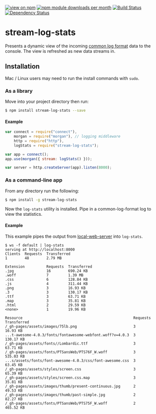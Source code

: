 [![view on npm](http://img.shields.io/npm/v/stream-log-stats.svg)](https://www.npmjs.org/package/stream-log-stats)
[![npm module downloads per month](http://img.shields.io/npm/dm/stream-log-stats.svg)](https://www.npmjs.org/package/stream-log-stats)
[![Build Status](https://travis-ci.org/75lb/stream-log-stats.svg?branch=master)](https://travis-ci.org/75lb/stream-log-stats)
[![Dependency Status](https://david-dm.org/75lb/stream-log-stats.svg)](https://david-dm.org/75lb/stream-log-stats)

# stream-log-stats
Presents a dynamic view of the incoming [common log format](http://en.wikipedia.org/wiki/Common_Log_Format) data to the console. The view is refreshed as new data streams in. 

## Installation
Mac / Linux users may need to run the install commands with `sudo`.

### As a library 
Move into your project directory then run: 
```sh
$ npm install stream-log-stats --save
```

#### Example
```js
var connect = require("connect"),
    morgan = require("morgan"), // logging middleware
    http = require("http"),
    logStats = require("stream-log-stats");

var app = connect();
app.use(morgan({ stream: logStats() }));

var server = http.createServer(app).listen(8000);
```

### As a command-line app
From any directory run the following:
```sh
$ npm install -g stream-log-stats
```

Now the `log-stats` utility is installed. Pipe in a common-log-format log to view the statistics. 

#### Example
This example pipes the output from [local-web-server](https://www.npmjs.org/package/local-web-server) into `log-stats`.
```
$ ws -f default | log-stats
serving at http://localhost:8000
Clients  Requests  Transferred
1        48        2.79 MB

Extension          Requests  Transferred
.jpg               16        690.24 KB
.woff              7         1.39 MB
.css               6         128.84 KB
.js                4         311.44 KB
.png               3         16.93 KB
.3                 3         130.17 KB
.ttf               3         63.71 KB
.map               3         35.81 KB
.html              2         29.59 KB
<none>             1         19.96 KB

Resource                                                   Requests  Transferred
/_gh-pages/assets/images/75lb.png                          3         16.93 KB
...t-awesome-4.0.3/fonts/fontawesome-webfont.woff?v=4.0.3  3         130.17 KB
/_gh-pages/assets/fonts//Lombardic.ttf                     3         63.71 KB
/_gh-pages/assets/fonts/PTSansWeb/PTS76F_W.woff            3         535.03 KB
...s/assets/fonts/font-awesome-4.0.3/css/font-awesome.css  3         63.45 KB
/_gh-pages/assets/styles/screen.css                        3         65.39 KB
/_gh-pages/assets/styles/screen.css.map                    3         35.81 KB
/_gh-pages/assets/images/thumb/present-continuous.jpg      2         49.53 KB
/_gh-pages/assets/images/thumb/past-simple.jpg             2         82.27 KB
/_gh-pages/assets/fonts/PTSansWeb/PTS75F_W.woff            2         465.52 KB
```
